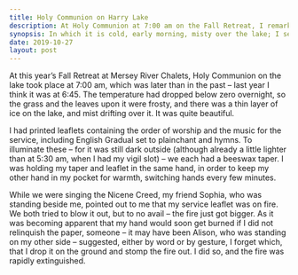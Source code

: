 ```yaml
---
title: Holy Communion on Harry Lake
description: At Holy Communion at 7:00 am on the Fall Retreat, I remark upon the beauty of the mist over the lake, and almost burn my hand.
synopsis: In which it is cold, early morning, misty over the lake; I set my service leaflet on fire.
date: 2019-10-27
layout: post
---
```


At this year’s Fall Retreat at Mersey River Chalets, Holy
Communion on the lake took place at 7:00 am, which was later
than in the past – last year I think it was at 6:45. The
temperature had dropped below zero overnight, so the grass
and the leaves upon it were frosty, and there was a thin
layer of ice on the lake, and mist drifting over it. It was
quite beautiful.

I had printed leaflets containing the order of worship and
the music for the service, including English Gradual set to
plainchant and hymns. To illuminate these – for it was still
dark outside (although already a little lighter than at 5:30
am, when I had my vigil slot) – we each had a beeswax taper.
I was holding my taper and leaflet in the same hand, in
order to keep my other hand in my pocket for warmth,
switching hands every few minutes.

While we were singing the Nicene Creed, my friend Sophia,
who was standing beside me, pointed out to me that my
service leaflet was on fire. We both tried to blow it out,
but to no avail – the fire just got bigger. As it was
becoming apparent that my hand would soon get burned if I
did not relinquish the paper, someone – it may have been
Alison, who was standing on my other side – suggested,
either by word or by gesture, I forget which, that I drop it on
the ground and stomp the fire out. I did so, and the fire
was rapidly extinguished.
